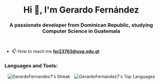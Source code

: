 <h1 align="center">Hi 👋, I'm Gerardo Fernández</h1>
<h3 align="center">A passionate developer from Dominican Republic, studying Computer Science in Guatemala</h3>

<br>

- 📫 How to reach me **fer23763@uvg.edu.gt**

<h3 align="left">Languages and Tools:</h3>

<div align="center">
  <img src="https://github-readme-streak-stats.herokuapp.com/?user=GerardoFernandez7&theme=tokyonight&hide_border=true" alt="GerardoFernandez7's Streak" style="display: inline-block; margin-right: 10px;" />
  <img src="https://github-readme-stats.vercel.app/api/top-langs/?username=GerardoFernandez7&theme=tokyonight&show_icons=true&hide_border=true&layout=compact" alt="GerardoFernandez7's Top Languages" style="display: inline-block;" />
</div>

